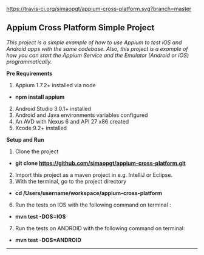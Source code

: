 https://travis-ci.org/simaopgt/appium-cross-platform.svg?branch=master

## Appium Cross Platform Simple Project

*This project is a simple example of how to use Appium to test iOS and Android apps with the same codebase. Also, this project is a example of how you can start the Appium Service and the Emulator (Android or iOS) programmatically.*

**Pre Requirements**

1. Appium 1.7.2+ installed via node
  - **npm install appium**
2. Android Studio 3.0.1+ installed
3. Android and Java environments variables configured
4. An AVD with Nexus 6 and API 27 x86 created
5. Xcode 9.2+ installed

**Setup and Run**

1. Clone the project
  - **git clone https://github.com/simaopgt/appium-cross-platform.git**
2. Import this project as a maven project in e.g. IntelliJ or Eclipse.
5. With the terminal, go to the project directory
  - **cd /Users/username/workspace/appium-cross-platform** 
6. Run the tests on IOS with the following command on terminal :
  - **mvn test -DOS=IOS**
7. Run the tests on ANDROID with the following command on terminal:
  - **mvn test -DOS=ANDROID**
 
 
----------


  
